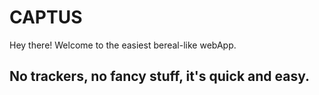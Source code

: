 # CAPTUS

Hey there! Welcome to the easiest bereal-like webApp.
## **No trackers, no fancy stuff, it's quick and easy.**

